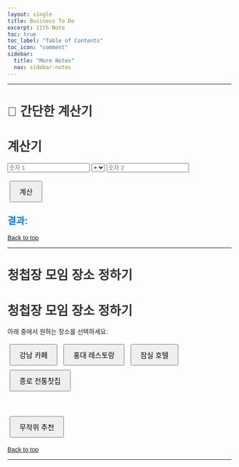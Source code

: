 ```yaml
---
layout: single
title: Business To Do
excerpt: 11th Note
toc: true
toc_label: "Table of Contents"
toc_icon: "comment"
sidebar:
  title: "More Notes"
  nav: sidebar-notes
---
```


---
# 🧮 간단한 계산기
<!DOCTYPE html>
<html lang="ko">
<head>
  <meta charset="UTF-8">
  <title>간단한 계산기</title>
</head>
<body>
  <h1>계산기</h1>

  <input type="number" id="num1" placeholder="숫자 1">
  <select id="operator">
    <option value="+">+</option>
    <option value="-">-</option>
    <option value="*">*</option>
    <option value="/">/</option>
  </select>
  <input type="number" id="num2" placeholder="숫자 2">

  <button onclick="calculate()">계산</button>

  <h2 id="result">결과: </h2>

  <script>
    function calculate() {
      const num1 = parseFloat(document.getElementById('num1').value);
      const num2 = parseFloat(document.getElementById('num2').value);
      const operator = document.getElementById('operator').value;
      let result = 0;

      switch(operator) {
        case '+': result = num1 + num2; break;
        case '-': result = num1 - num2; break;
        case '*': result = num1 * num2; break;
        case '/': result = num2 !== 0 ? num1 / num2 : "오류: 0으로 나눌 수 없습니다"; break;
      }

      document.getElementById('result').innerText = "결과: " + result;
    }
  </script>
</body>
</html>

<a href="#" class="btn btn--success">Back to top</a>
<br> 

---
# 청첩장 모임 장소 정하기
<!DOCTYPE html>
<html lang="ko">
<head>
  <meta charset="UTF-8">
  <title>청첩장 모임 장소 정하기</title>
  <style>
    body {
      font-family: sans-serif;
      padding: 30px;
    }
    h1 {
      color: #333;
    }
    button {
      margin: 5px;
      padding: 10px 20px;
      font-size: 16px;
    }
    #result {
      margin-top: 20px;
      font-weight: bold;
      color: #007bff;
    }
  </style>
</head>
<body>
  <h1>청첩장 모임 장소 정하기</h1>

  <p>아래 중에서 원하는 장소를 선택하세요:</p>

  <button onclick="selectPlace('강남 카페')">강남 카페</button>
  <button onclick="selectPlace('홍대 레스토랑')">홍대 레스토랑</button>
  <button onclick="selectPlace('잠실 호텔')">잠실 호텔</button>
  <button onclick="selectPlace('종로 전통찻집')">종로 전통찻집</button>

  <br><br>
  <button onclick="randomPlace()">무작위 추천</button>

  <div id="result1"></div>

  <script>
    function selectPlace(place) {
      document.getElementById('result1').innerText = `선택된 장소: ${place}`;
    }

    function randomPlace() {
      const places = ['강남 카페', '홍대 레스토랑', '잠실 호텔', '종로 전통찻집'];
      const randomIndex = Math.floor(Math.random() * places.length);
      document.getElementById('result').innerText = `추천 장소: ${places[randomIndex]}`;
    }
  </script>
</body>
</html>

<a href="#" class="btn btn--success">Back to top</a>
<br> 

---
